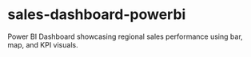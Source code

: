 # sales-dashboard-powerbi
Power BI Dashboard showcasing regional sales performance using bar, map, and KPI visuals.
